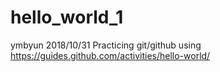 # hello_world_1

ymbyun 2018/10/31
Practicing git/github using https://guides.github.com/activities/hello-world/
